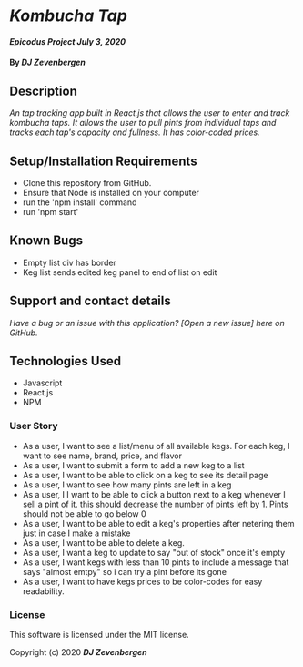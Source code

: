 # _Kombucha Tap_
#### _Epicodus Project July 3, 2020_

#### By _**DJ Zevenbergen**_

## Description

_An tap tracking app built in React.js that allows the user to enter and track kombucha taps. It allows the user to pull pints from individual taps and tracks each tap's capacity and fullness. It has color-coded prices._

## Setup/Installation Requirements

* Clone this repository from GitHub.
* Ensure that Node is installed on your computer
* run the 'npm install' command
* run 'npm start'

## Known Bugs

- Empty list div has border
- Keg list sends edited keg panel to end of list on edit

## Support and contact details

_Have a bug or an issue with this application? [Open a new issue] here on GitHub._

## Technologies Used

* Javascript
* React.js
* NPM 

### User Story

* As a user, I want to see a list/menu of all available kegs. For each keg, I want to see name, brand, price, and flavor
* As a user, I want to submit a form to add a new keg to a list
* As a user, I want to be able to click on a keg to see its detail page
* As a user, I want to see how many pints are left in a keg
* As a user, I I want to be able to click a button next to a keg whenever I sell a pint of it. this should decrease the number of pints left by 1. Pints should not be able to go below 0
* As a user, I want to be able to edit a keg's properties after netering them just in case I make a mistake
* As a user, I want to be able to delete a keg.
* As a user, I want a keg to update to say "out of stock" once it's empty
* As a user, I want kegs with less than 10 pints to include a message that says "almost emtpy" so i can try a pint before its gone
* As a user, I want to have kegs prices to be color-codes for easy readability. 


### License
This software is licensed under the MIT license.

Copyright (c) 2020 **_DJ Zevenbergen_**